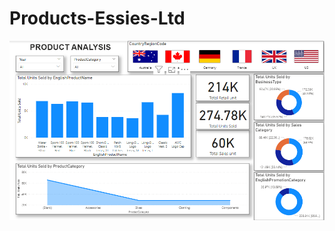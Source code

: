 # Products-Essies-Ltd
![Github logo](https://github.com/Rushi9867/Products-Essies-Ltd/blob/main/Product.png)
